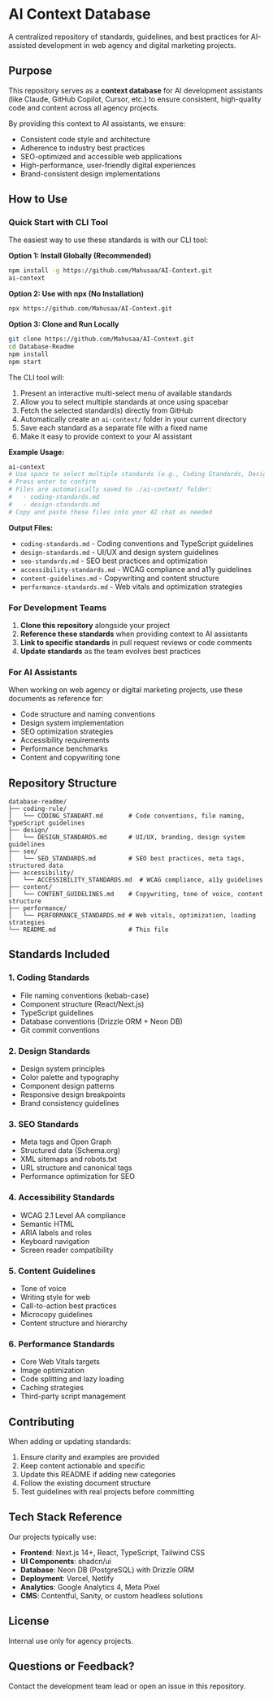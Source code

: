 # AI Context Database

A centralized repository of standards, guidelines, and best practices for AI-assisted development in web agency and digital marketing projects.

## Purpose

This repository serves as a **context database** for AI development assistants (like Claude, GitHub Copilot, Cursor, etc.) to ensure consistent, high-quality code and content across all agency projects.

By providing this context to AI assistants, we ensure:
- Consistent code style and architecture
- Adherence to industry best practices
- SEO-optimized and accessible web applications
- High-performance, user-friendly digital experiences
- Brand-consistent design implementations

## How to Use

### Quick Start with CLI Tool

The easiest way to use these standards is with our CLI tool:

**Option 1: Install Globally (Recommended)**
```bash
npm install -g https://github.com/Mahusaa/AI-Context.git
ai-context
```

**Option 2: Use with npx (No Installation)**
```bash
npx https://github.com/Mahusaa/AI-Context.git
```

**Option 3: Clone and Run Locally**
```bash
git clone https://github.com/Mahusaa/AI-Context.git
cd Database-Readme
npm install
npm start
```

The CLI tool will:
1. Present an interactive multi-select menu of available standards
2. Allow you to select multiple standards at once using spacebar
3. Fetch the selected standard(s) directly from GitHub
4. Automatically create an `ai-context/` folder in your current directory
5. Save each standard as a separate file with a fixed name
6. Make it easy to provide context to your AI assistant

**Example Usage:**
```bash
ai-context
# Use space to select multiple standards (e.g., Coding Standards, Design Standards)
# Press enter to confirm
# Files are automatically saved to ./ai-context/ folder:
#   - coding-standards.md
#   - design-standards.md
# Copy and paste these files into your AI chat as needed
```

**Output Files:**
- `coding-standards.md` - Coding conventions and TypeScript guidelines
- `design-standards.md` - UI/UX and design system guidelines
- `seo-standards.md` - SEO best practices and optimization
- `accessibility-standards.md` - WCAG compliance and a11y guidelines
- `content-guidelines.md` - Copywriting and content structure
- `performance-standards.md` - Web vitals and optimization strategies

### For Development Teams

1. **Clone this repository** alongside your project
2. **Reference these standards** when providing context to AI assistants
3. **Link to specific standards** in pull request reviews or code comments
4. **Update standards** as the team evolves best practices

### For AI Assistants

When working on web agency or digital marketing projects, use these documents as reference for:
- Code structure and naming conventions
- Design system implementation
- SEO optimization strategies
- Accessibility requirements
- Performance benchmarks
- Content and copywriting tone

## Repository Structure

```
database-readme/
├── coding-rule/
│   └── CODING_STANDART.md       # Code conventions, file naming, TypeScript guidelines
├── design/
│   └── DESIGN_STANDARDS.md      # UI/UX, branding, design system guidelines
├── seo/
│   └── SEO_STANDARDS.md         # SEO best practices, meta tags, structured data
├── accessibility/
│   └── ACCESSIBILITY_STANDARDS.md  # WCAG compliance, a11y guidelines
├── content/
│   └── CONTENT_GUIDELINES.md    # Copywriting, tone of voice, content structure
├── performance/
│   └── PERFORMANCE_STANDARDS.md # Web vitals, optimization, loading strategies
└── README.md                    # This file
```

## Standards Included

### 1. Coding Standards
- File naming conventions (kebab-case)
- Component structure (React/Next.js)
- TypeScript guidelines
- Database conventions (Drizzle ORM + Neon DB)
- Git commit conventions

### 2. Design Standards
- Design system principles
- Color palette and typography
- Component design patterns
- Responsive design breakpoints
- Brand consistency guidelines

### 3. SEO Standards
- Meta tags and Open Graph
- Structured data (Schema.org)
- XML sitemaps and robots.txt
- URL structure and canonical tags
- Performance optimization for SEO

### 4. Accessibility Standards
- WCAG 2.1 Level AA compliance
- Semantic HTML
- ARIA labels and roles
- Keyboard navigation
- Screen reader compatibility

### 5. Content Guidelines
- Tone of voice
- Writing style for web
- Call-to-action best practices
- Microcopy guidelines
- Content structure and hierarchy

### 6. Performance Standards
- Core Web Vitals targets
- Image optimization
- Code splitting and lazy loading
- Caching strategies
- Third-party script management

## Contributing

When adding or updating standards:

1. Ensure clarity and examples are provided
2. Keep content actionable and specific
3. Update this README if adding new categories
4. Follow the existing document structure
5. Test guidelines with real projects before committing

## Tech Stack Reference

Our projects typically use:
- **Frontend**: Next.js 14+, React, TypeScript, Tailwind CSS
- **UI Components**: shadcn/ui
- **Database**: Neon DB (PostgreSQL) with Drizzle ORM
- **Deployment**: Vercel, Netlify
- **Analytics**: Google Analytics 4, Meta Pixel
- **CMS**: Contentful, Sanity, or custom headless solutions

## License

Internal use only for agency projects.

## Questions or Feedback?

Contact the development team lead or open an issue in this repository.

